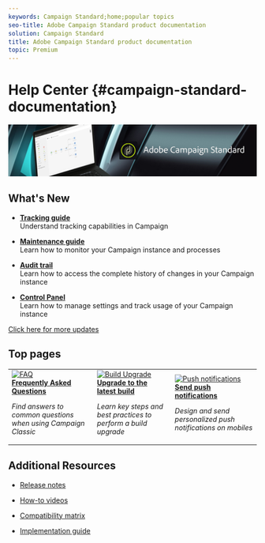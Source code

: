 ```yaml
---
keywords: Campaign Standard;home;popular topics
seo-title: Adobe Campaign Standard product documentation
solution: Campaign Standard
title: Adobe Campaign Standard product documentation
topic: Premium
---
```


# Help Center {#campaign-standard-documentation}

![](start/using/assets/banner_acs_doc.jpg) 

## What's New

* **[Tracking guide](https://helpx.adobe.com/campaign/kb/acc-tracking.html)**<br/>
Understand tracking capabilities in Campaign

* **[Maintenance guide](https://helpx.adobe.com/campaign/kb/acc-maintenance.html)**<br/>
Learn how to monitor your Campaign instance and processes

* **[Audit trail](production/using/audit-trail.md)**<br/>
Learn how to access the complete history of changes in your Campaign instance

* **[Control Panel](https://helpx.adobe.com/campaign/kb/control-panel.html)**<br/>
Learn how to manage settings and track usage of your Campaign instance

[Click here for more updates](/help/rn/using/documentation-updates.md)

## Top pages

<table>
<tr>
  <td>
    <a href="platform/using/common-questions.md">
      <img alt="FAQ" src="platform/using/assets/FAQ.png"/>
    </a>
    <div>
      <a href="platform/using/common-questions.md">
    <strong>Frequently Asked Questions</strong>
    </a>
    </div>
    <p>
    <em>Find answers to common questions when using Campaign Classic</em>
    <p>
  </td>
   <td>
    <a href="https://docs.campaign.adobe.com/doc/AC/getting_started/EN/buildUpgrade.html">
      <img alt="Build Upgrade" src="platform/using/assets/upgrade.png" />
    </a>
    <div>
      <a href="https://docs.campaign.adobe.com/doc/AC/getting_started/EN/buildUpgrade.html">
    <strong>Upgrade to the latest build</strong>
    </a>
    </div>
    <p>
    <em>Learn key steps and best practices to perform a build upgrade</em>
    <p>
  </td>
  <td>
    <a href="delivery/using/creating-notifications.md">
       <img alt="Push notifications" src="platform/using/assets/push.png" />
    </a>
    <div>
       <a href="delivery/using/creating-notifications.md">
    <strong>Send push notifications</strong>
    </a>
    </div>
    <p>
    <em>Design and send personalized push notifications on mobiles</em>
    <p>
  </td>
</tr>
</table>


## Additional Resources

* [Release notes](/help/rn/using/about-release-notes.md)

* [How-to videos](https://docs.adobe.com/content/help/en/campaign-learn/campaign-classic-tutorials/overview.html)

* [Compatibility matrix](https://helpx.adobe.com/campaign/kb/compatibility-matrix.html)

* [Implementation guide](https://helpx.adobe.com/campaign/kb/acc-implementation.html)
